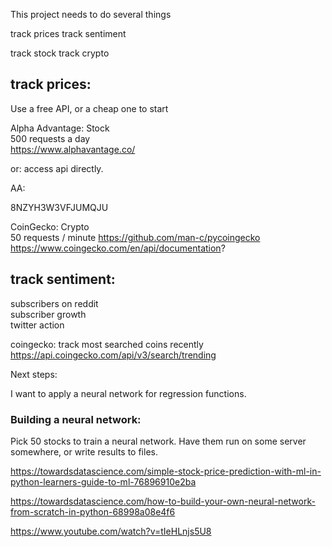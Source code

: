 This project needs to do several things

track prices track sentiment

track stock track crypto

## track prices:

Use a free API, or a cheap one to start

Alpha Advantage: Stock  
500 requests a day  
https://www.alphavantage.co/

or: access api directly.

AA:

8NZYH3W3VFJUMQJU

CoinGecko: Crypto  
50 requests / minute
https://github.com/man-c/pycoingecko
https://www.coingecko.com/en/api/documentation?

## track sentiment:

subscribers on reddit  
subscriber growth  
twitter action

coingecko: track most searched coins recently
https://api.coingecko.com/api/v3/search/trending

Next steps:

I want to apply a neural network for regression functions.

### Building a neural network:

Pick 50 stocks to train a neural network. Have them run on some server somewhere, or write results to files.

https://towardsdatascience.com/simple-stock-price-prediction-with-ml-in-python-learners-guide-to-ml-76896910e2ba

https://towardsdatascience.com/how-to-build-your-own-neural-network-from-scratch-in-python-68998a08e4f6

https://www.youtube.com/watch?v=tIeHLnjs5U8
